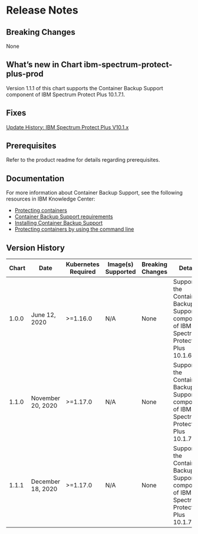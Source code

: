 # Release Notes

## Breaking Changes

None

## What’s new in Chart ibm-spectrum-protect-plus-prod

Version 1.1.1 of this chart supports the Container Backup Support component of IBM Spectrum Protect Plus 10.1.7.1.

## Fixes

[Update History: IBM Spectrum Protect Plus V10.1.x](https://www.ibm.com/support/pages/update-history-ibm-spectrum-protect-plus-v101x)

## Prerequisites

Refer to the product readme for details regarding prerequisites.

## Documentation

For more information about Container Backup Support, see the following resources in IBM Knowledge Center:

* [Protecting containers](https://www.ibm.com/support/knowledgecenter/SSNQFQ_10.1.7/spp/c_spp_protecting_containers.html)
* [Container Backup Support requirements](https://www.ibm.com/support/knowledgecenter/SSNQFQ_10.1.7/spp/r_spp_system_reqs_cbs.html)
* [Installing Container Backup Support](https://www.ibm.com/support/knowledgecenter/SSNQFQ_10.1.7/spp/c_spp_cbs_installation.html)
* [Protecting containers by using the command line](https://www.ibm.com/support/knowledgecenter/SSNQFQ_10.1.7/spp/c_spp_cbs_using_cmdline.html)

## Version History

| Chart | Date | Kubernetes Required | Image(s) Supported | Breaking Changes | Details |
| ----- | ---- | ------------ | ------------------ | ---------------- | ------- |
| 1.0.0 | June 12, 2020 | >=1.16.0 | N/A | None | Supports the Container Backup Support component of IBM Spectrum Protect Plus 10.1.6. |
| 1.1.0 | November 20, 2020 | >=1.17.0 | N/A | None | Supports the Container Backup Support component of IBM Spectrum Protect Plus 10.1.7. |
| 1.1.1 | December 18, 2020 | >=1.17.0 | N/A | None | Supports the Container Backup Support component of IBM Spectrum Protect Plus 10.1.7.1. |
